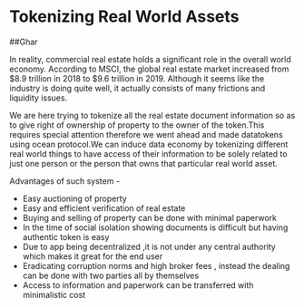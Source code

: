 # Tokenizing Real World Assets

##Ghar

In reality, commercial real estate holds a significant role in the overall world economy. According to MSCI, the global real estate market increased from $8.9 trillion in 2018 to $9.6 trillion in 2019. Although it seems like the industry is doing quite well, it actually consists of many frictions and liquidity issues.


We are here trying to tokenize all the real estate document information so as to give right of ownership of property to the owner of the token.This requires special attention therefore we went ahead and made datatokens using ocean protocol.We can induce data economy by tokenizing different real world things to have access of their information to be solely related to just one person or the person that owns that particular real world asset.


Advantages of such system -
- Easy auctioning of property
- Easy and efficient verification of real estate
- Buying and selling of property can be done with minimal paperwork
- In the time of social isolation showing documents is difficult but having authentic token is easy
- Due to app being decentralized ,it is not under any central authority which makes it great for the end user
- Eradicating corruption norms and high broker fees , instead the dealing can be done with two parties all by themselves
- Access to information and paperwork can be transferred with minimalistic cost

